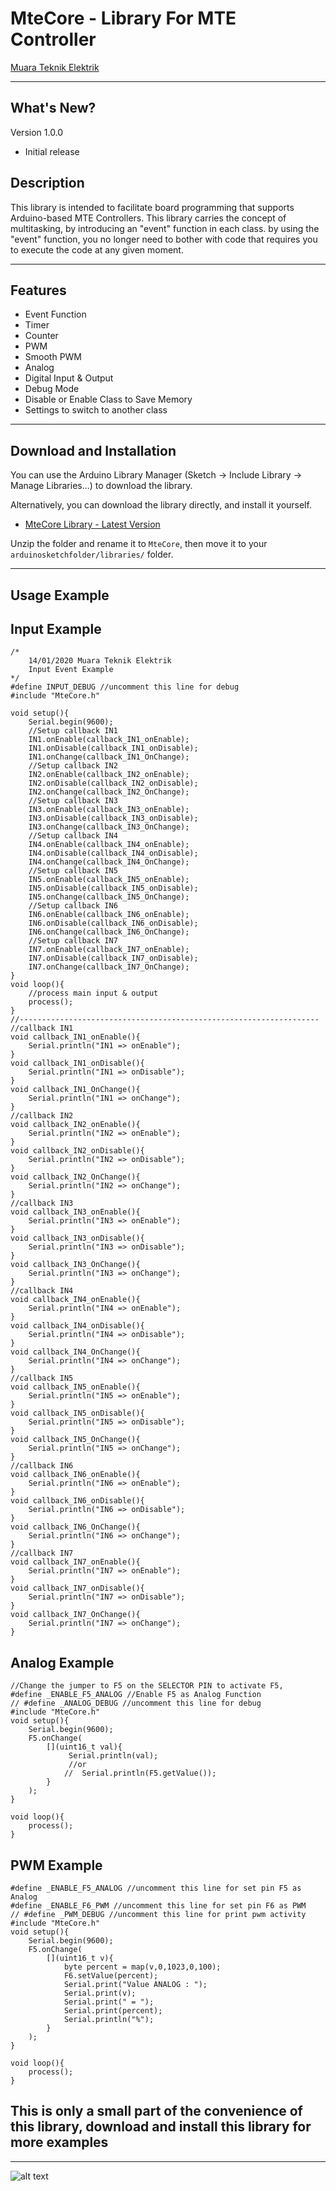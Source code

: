 # MteCore - Library For MTE Controller #
[Muara Teknik Elektrik](https://mt-elektrik.com/)

----

## What's New? ##

Version 1.0.0

* Initial release

## Description ##

This library is intended to facilitate board programming that supports Arduino-based MTE Controllers.
This library carries the concept of multitasking, by introducing an "event" function in each class.
by using the "event" function, you no longer need to bother with code that requires you to execute the code at any given moment.

----
## Features ##

* Event Function
* Timer
* Counter
* PWM
* Smooth PWM
* Analog
* Digital Input & Output
* Debug Mode
* Disable or Enable Class to Save Memory
* Settings to switch to another class

----

## Download and Installation ##

You can use the Arduino Library Manager (Sketch -> Include Library -> Manage Libraries...) to download the library.

Alternatively, you can download the library directly, and install it yourself.

* [MteCore Library - Latest Version](https://github.com/mt-elektrik/MteCore/archive/master.zip)

Unzip the folder and rename it to `MteCore`, then move it to your `arduinosketchfolder/libraries/` folder.

----

## Usage Example ##

## Input Example ##
```
/*
    14/01/2020 Muara Teknik Elektrik
    Input Event Example
*/
#define INPUT_DEBUG //uncomment this line for debug
#include "MteCore.h"

void setup(){
    Serial.begin(9600);
    //Setup callback IN1
    IN1.onEnable(callback_IN1_onEnable);
    IN1.onDisable(callback_IN1_onDisable);
    IN1.onChange(callback_IN1_OnChange);
    //Setup callback IN2
    IN2.onEnable(callback_IN2_onEnable);
    IN2.onDisable(callback_IN2_onDisable);
    IN2.onChange(callback_IN2_OnChange);
    //Setup callback IN3
    IN3.onEnable(callback_IN3_onEnable);
    IN3.onDisable(callback_IN3_onDisable);
    IN3.onChange(callback_IN3_OnChange);
    //Setup callback IN4
    IN4.onEnable(callback_IN4_onEnable);
    IN4.onDisable(callback_IN4_onDisable);
    IN4.onChange(callback_IN4_OnChange);
    //Setup callback IN5
    IN5.onEnable(callback_IN5_onEnable);
    IN5.onDisable(callback_IN5_onDisable);
    IN5.onChange(callback_IN5_OnChange);
    //Setup callback IN6
    IN6.onEnable(callback_IN6_onEnable);
    IN6.onDisable(callback_IN6_onDisable);
    IN6.onChange(callback_IN6_OnChange);
    //Setup callback IN7
    IN7.onEnable(callback_IN7_onEnable);
    IN7.onDisable(callback_IN7_onDisable);
    IN7.onChange(callback_IN7_OnChange); 
}
void loop(){
    //process main input & output
    process();
}   
//-------------------------------------------------------------------
//callback IN1
void callback_IN1_onEnable(){
    Serial.println("IN1 => onEnable");
}
void callback_IN1_onDisable(){
    Serial.println("IN1 => onDisable");
}
void callback_IN1_OnChange(){
    Serial.println("IN1 => onChange");
}
//callback IN2
void callback_IN2_onEnable(){
    Serial.println("IN2 => onEnable");
}
void callback_IN2_onDisable(){
    Serial.println("IN2 => onDisable");
}
void callback_IN2_OnChange(){
    Serial.println("IN2 => onChange");
}
//callback IN3
void callback_IN3_onEnable(){
    Serial.println("IN3 => onEnable");
}
void callback_IN3_onDisable(){
    Serial.println("IN3 => onDisable");
}
void callback_IN3_OnChange(){
    Serial.println("IN3 => onChange");
}
//callback IN4
void callback_IN4_onEnable(){
    Serial.println("IN4 => onEnable");
}
void callback_IN4_onDisable(){
    Serial.println("IN4 => onDisable");
}
void callback_IN4_OnChange(){
    Serial.println("IN4 => onChange");
}
//callback IN5
void callback_IN5_onEnable(){
    Serial.println("IN5 => onEnable");
}
void callback_IN5_onDisable(){
    Serial.println("IN5 => onDisable");
}
void callback_IN5_OnChange(){
    Serial.println("IN5 => onChange");
}
//callback IN6
void callback_IN6_onEnable(){
    Serial.println("IN6 => onEnable");
}
void callback_IN6_onDisable(){
    Serial.println("IN6 => onDisable");
}
void callback_IN6_OnChange(){
    Serial.println("IN6 => onChange");
}
//callback IN7
void callback_IN7_onEnable(){
    Serial.println("IN7 => onEnable");
}
void callback_IN7_onDisable(){
    Serial.println("IN7 => onDisable");
}
void callback_IN7_OnChange(){
    Serial.println("IN7 => onChange");
}
```

## Analog Example ##
```
//Change the jumper to F5 on the SELECTOR PIN to activate F5,
#define _ENABLE_F5_ANALOG //Enable F5 as Analog Function
// #define _ANALOG_DEBUG //uncomment this line for debug
#include "MteCore.h"
void setup(){
    Serial.begin(9600);
    F5.onChange(
        [](uint16_t val){
             Serial.println(val);
             //or
            //  Serial.println(F5.getValue());
        }
    );
}

void loop(){
    process();
}
```

## PWM Example ##
```
#define _ENABLE_F5_ANALOG //uncomment this line for set pin F5 as Analog
#define _ENABLE_F6_PWM //uncomment this line for set pin F6 as PWM
// #define _PWM_DEBUG //uncomment this line for print pwm activity
#include "MteCore.h"
void setup(){
    Serial.begin(9600);
    F5.onChange(
        [](uint16_t v){
            byte percent = map(v,0,1023,0,100);
            F6.setValue(percent);
            Serial.print("Value ANALOG : ");
            Serial.print(v);
            Serial.print(" = ");
            Serial.print(percent);
            Serial.println("%");
        }
    );
}

void loop(){
    process();
}
```
## This is only a small part of the convenience of this library, download and install this library for more examples ##
----
![alt text](https://raw.githubusercontent.com/mt-elektrik/MteCore/master/board/MTE-miniController/V2.0/miniCV2.0.jpg)